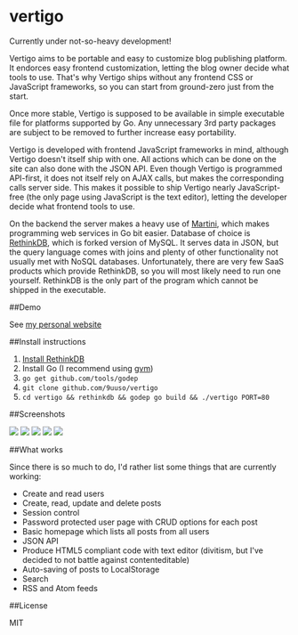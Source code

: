 vertigo
=======

Currently under not-so-heavy development!

Vertigo aims to be portable and easy to customize blog publishing platform. It endorces easy frontend customization, letting the blog owner decide what tools to use. That's why Vertigo ships without any frontend CSS or JavaScript frameworks, so you can start from ground-zero just from the start.

Once more stable, Vertigo is supposed to be available in simple executable file for platforms supported by Go. Any unnecessary 3rd party packages are subject to be removed to further increase easy portability.

Vertigo is developed with frontend JavaScript frameworks in mind, although Vertigo doesn't itself ship with one. All actions which can be done on the site can also done with the JSON API. Even though Vertigo is programmed API-first, it does not itself rely on AJAX calls, but makes the corresponding calls server side. This makes it possible to ship Vertigo nearly JavaScript-free (the only page using JavaScript is the text editor), letting the developer decide what frontend tools to use.

On the backend the server makes a heavy use of [Martini](http://martini.codegangsta.io/), which makes programming web services in Go bit easier. Database of choice is [RethinkDB](http://rethinkdb.com/), which is forked version of MySQL. It serves data in JSON, but the query language comes with joins and plenty of other functionality not usually met with NoSQL databases. Unfortunately, there are very few SaaS products which provide RethinkDB, so you will most likely need to run one yourself. RethinkDB is the only part of the program which cannot be shipped in the executable.

##Demo

See [my personal website](http://www.juusohaavisto.com/)

##Install instructions

1. [Install RethinkDB](http://rethinkdb.com/docs/install/)
2. Install Go (I recommend using [gvm](https://github.com/moovweb/gvm))
3. `go get github.com/tools/godep`
4. `git clone github.com/9uuso/vertigo`
5. `cd vertigo && rethinkdb && godep go build && ./vertigo PORT=80`

##Screenshots

![](http://i.imgur.com/EGlBhjP.png)
![](http://i.imgur.com/0AfvQnW.png)
![](http://i.imgur.com/AeC9xml.png)
![](http://i.imgur.com/rDlM9IX.png)
![](http://i.imgur.com/EwFcRfq.png)

##What works

Since there is so much to do, I'd rather list some things that are currently working:

- Create and read users
- Create, read, update and delete posts
- Session control
- Password protected user page with CRUD options for each post
- Basic homepage which lists all posts from all users
- JSON API
- Produce HTML5 compliant code with text editor (divitism, but I've decided to not battle against contenteditable)
- Auto-saving of posts to LocalStorage
- Search
- RSS and Atom feeds

##License

MIT
